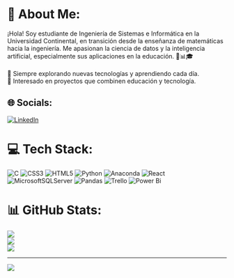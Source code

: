 # 💫 About Me:
¡Hola! Soy estudiante de Ingeniería de Sistemas e Informática en la Universidad Continental, en transición desde la enseñanza de matemáticas hacia la ingeniería. Me apasionan la ciencia de datos y la inteligencia artificial, especialmente sus aplicaciones en la educación. 🚀📊🎓<br><br>🔹 Siempre explorando nuevas tecnologías y aprendiendo cada día.<br>🔹 Interesado en proyectos que combinen educación y tecnología.


## 🌐 Socials:
[![LinkedIn](https://img.shields.io/badge/LinkedIn-%230077B5.svg?logo=linkedin&logoColor=white)](https://www.linkedin.com/in/henry-valdez-vega-540895282/)

# 💻 Tech Stack:
![C](https://img.shields.io/badge/c-%2300599C.svg?style=for-the-badge&logo=c&logoColor=white) ![CSS3](https://img.shields.io/badge/css3-%231572B6.svg?style=for-the-badge&logo=css3&logoColor=white) ![HTML5](https://img.shields.io/badge/html5-%23E34F26.svg?style=for-the-badge&logo=html5&logoColor=white) ![Python](https://img.shields.io/badge/python-3670A0?style=for-the-badge&logo=python&logoColor=ffdd54) ![Anaconda](https://img.shields.io/badge/Anaconda-%2344A833.svg?style=for-the-badge&logo=anaconda&logoColor=white) ![React](https://img.shields.io/badge/react-%2320232a.svg?style=for-the-badge&logo=react&logoColor=%2361DAFB) ![MicrosoftSQLServer](https://img.shields.io/badge/Microsoft%20SQL%20Server-CC2927?style=for-the-badge&logo=microsoft%20sql%20server&logoColor=white) ![Pandas](https://img.shields.io/badge/pandas-%23150458.svg?style=for-the-badge&logo=pandas&logoColor=white) ![Trello](https://img.shields.io/badge/Trello-%23026AA7.svg?style=for-the-badge&logo=Trello&logoColor=white) ![Power Bi](https://img.shields.io/badge/power_bi-F2C811?style=for-the-badge&logo=powerbi&logoColor=black)
# 📊 GitHub Stats:
![](https://github-readme-stats.vercel.app/api?username=KennyXen&theme=dark&hide_border=false&include_all_commits=false&count_private=false)<br/>
![](https://nirzak-streak-stats.vercel.app/?user=KennyXen&theme=dark&hide_border=false)<br/>
![](https://github-readme-stats.vercel.app/api/top-langs/?username=KennyXen&theme=dark&hide_border=false&include_all_commits=false&count_private=false&layout=compact)

---
[![](https://visitcount.itsvg.in/api?id=KennyXen&icon=0&color=0)](https://visitcount.itsvg.in)

<!-- Proudly created with GPRM ( https://gprm.itsvg.in ) -->
